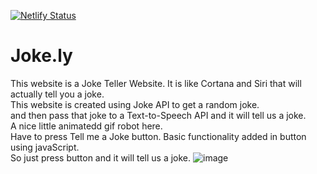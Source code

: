 [![Netlify Status](https://api.netlify.com/api/v1/badges/f6d76367-e91a-4609-a9f1-17d6766d9be7/deploy-status)](https://app.netlify.com/sites/jokelyrobot/deploys)
# Joke.ly
This website is a Joke Teller Website. It is like Cortana and Siri that will actually tell you a joke.<br>
This website is created using Joke API to get a random joke.<br>
and then pass that joke to a Text-to-Speech API and it will tell us a joke.<br>
A nice little animatedd gif robot here.<br>
Have to press Tell me a Joke button. Basic functionality added in button using javaScript.<br>
So just press button and it will tell us a joke.
![image](https://user-images.githubusercontent.com/60316890/177035389-907e210c-0000-4eef-895f-1c1b75b6677a.png)
